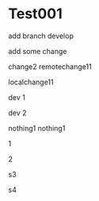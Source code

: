 # Test001

add branch develop

add some change

change2  remotechange11

localchange11

dev 1

dev 2

nothing1  nothing1

1

2

s3

s4
